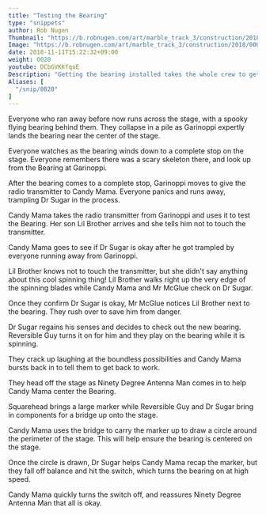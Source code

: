 ```yaml
---
title: "Testing the Bearing"
type: "snippets"
author: Rob Nugen
Thumbnail: "https://b.robnugen.com/art/marble_track_3/construction/2018/thumbs/00010_002_05_X1_0290.jpg"
Image: "https://b.robnugen.com/art/marble_track_3/construction/2018/00010_002_05_X1_0290.jpg"
date: 2018-11-11T15:22:32+09:00
weight: 0020
youtube: DCbGVKKfqoE
Description: "Getting the bearing installed takes the whole crew to get it centered"
Aliases: [
  "/snip/0020"
]
---
```


Everyone who ran away before now runs across the stage, with a spooky flying bearing behind them.  They collapse in a pile as Garinoppi expertly lands the bearing near the center of the stage.

Everyone watches as the bearing winds down to a complete stop on the stage.  Everyone remembers there was a scary skeleton there, and look up from the Bearing at Garinoppi.

After the bearing comes to a complete stop, Garinoppi moves to give the radio transmitter to Candy Mama.  Everyone panics and runs away, trampling Dr Sugar in the process.

Candy Mama takes the radio transmitter from Garinoppi and uses it to test the Bearing.  Her son Lil Brother arrives and she tells him not to touch the transmitter.

Candy Mama goes to see if Dr Sugar is okay after he got trampled by everyone running away from Garinoppi.

Lil Brother knows not to touch the transmitter, but she didn't say anything about this cool spinning thing!  Lil Brother walks right up the very edge of the spinning blades while Candy Mama and Mr McGlue check on Dr Sugar.

Once they confirm Dr Sugar is okay, Mr McGlue notices Lil Brother next to the bearing.  They rush over to save him from danger.

Dr Sugar regains his senses and decides to check out the new bearing.  Reversible Guy turns it on for him and they play on the bearing while it is spinning.

They crack up laughing at the boundless possibilities and Candy Mama bursts back in to tell them to get back to work.

They head off the stage as Ninety Degree Antenna Man comes in to help Candy Mama center the Bearing.

Squarehead brings a large marker while Reversible Guy and Dr Sugar bring in components for a bridge up onto the stage.

Candy Mama uses the bridge to carry the marker up to draw a circle around the perimeter of the stage.  This will help ensure the bearing is centered on the stage.

Once the circle is drawn, Dr Sugar helps Candy Mama recap the marker, but they fall off balance and hit the switch, which turns the bearing on at high speed.

Candy Mama quickly turns the switch off, and reassures Ninety Degree Antenna Man that all is okay.
